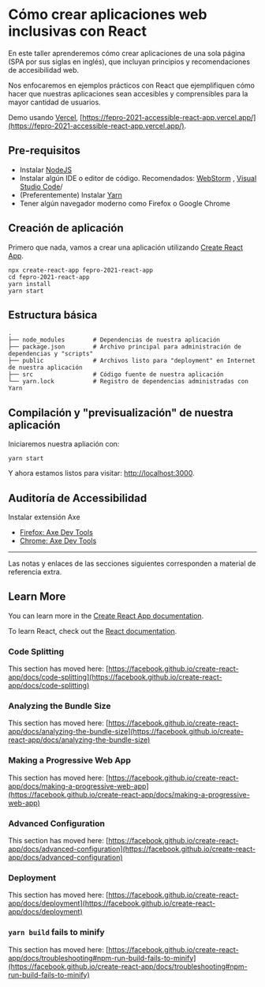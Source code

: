 # Cómo crear aplicaciones web inclusivas con React

En este taller aprenderemos cómo crear aplicaciones de una sola página (SPA por sus siglas en inglés), que incluyan
principios y recomendaciones de accesibilidad web.

Nos enfocaremos en ejemplos prácticos con React que ejemplifiquen cómo hacer que nuestras aplicaciones sean accesibles y
comprensibles para la mayor cantidad de usuarios.

Demo usando [Vercel](https://vercel.com/), [https://fepro-2021-accessible-react-app.vercel.app/](https://fepro-2021-accessible-react-app.vercel.app/).

## Pre-requisitos

- Instalar [NodeJS](https://nodejs.org/en/download/)
- Instalar algún IDE o editor de código. Recomendados: [WebStorm](https://www.jetbrains.com/webstorm/)
  , [Visual Studio Code](https://code.visualstudio.com/)/
- (Preferentemente) Instalar [Yarn](https://classic.yarnpkg.com/en/docs/install/#mac-stable)
- Tener algún navegador moderno como Firefox o Google Chrome

## Creación de aplicación

Primero que nada, vamos a crear una aplicación
utilizando [Create React App](https://github.com/facebook/create-react-app).

```
npx create-react-app fepro-2021-react-app
cd fepro-2021-react-app
yarn install
yarn start
```

## Estructura básica

```
.
├── node_modules        # Dependencias de nuestra aplicación
├── package.json        # Archivo principal para administración de dependencias y "scripts"
├── public              # Archivos listo para "deployment" en Internet de nuestra aplicación
├── src                 # Código fuente de nuestra aplicación
└── yarn.lock           # Registro de dependencias administradas con Yarn
```

## Compilación y "previsualización" de nuestra aplicación

Iniciaremos nuestra apliación con:

```
yarn start
```

Y ahora estamos listos para visitar: [http://localhost:3000](http://localhost:3000).

## Auditoría de Accessibilidad

Instalar extensión Axe

- [Firefox: Axe Dev Tools](https://addons.mozilla.org/en-US/firefox/addon/axe-devtools/)
- [Chrome: Axe Dev Tools](https://chrome.google.com/webstore/detail/axe-devtools-web-accessib/lhdoppojpmngadmnindnejefpokejbdd?hl=en-US)

----

Las notas y enlaces de las secciones siguientes corresponden a material de referencia extra.

## Learn More

You can learn more in
the [Create React App documentation](https://facebook.github.io/create-react-app/docs/getting-started).

To learn React, check out the [React documentation](https://reactjs.org/).

### Code Splitting

This section has moved
here: [https://facebook.github.io/create-react-app/docs/code-splitting](https://facebook.github.io/create-react-app/docs/code-splitting)

### Analyzing the Bundle Size

This section has moved
here: [https://facebook.github.io/create-react-app/docs/analyzing-the-bundle-size](https://facebook.github.io/create-react-app/docs/analyzing-the-bundle-size)

### Making a Progressive Web App

This section has moved
here: [https://facebook.github.io/create-react-app/docs/making-a-progressive-web-app](https://facebook.github.io/create-react-app/docs/making-a-progressive-web-app)

### Advanced Configuration

This section has moved
here: [https://facebook.github.io/create-react-app/docs/advanced-configuration](https://facebook.github.io/create-react-app/docs/advanced-configuration)

### Deployment

This section has moved
here: [https://facebook.github.io/create-react-app/docs/deployment](https://facebook.github.io/create-react-app/docs/deployment)

### `yarn build` fails to minify

This section has moved
here: [https://facebook.github.io/create-react-app/docs/troubleshooting#npm-run-build-fails-to-minify](https://facebook.github.io/create-react-app/docs/troubleshooting#npm-run-build-fails-to-minify)
